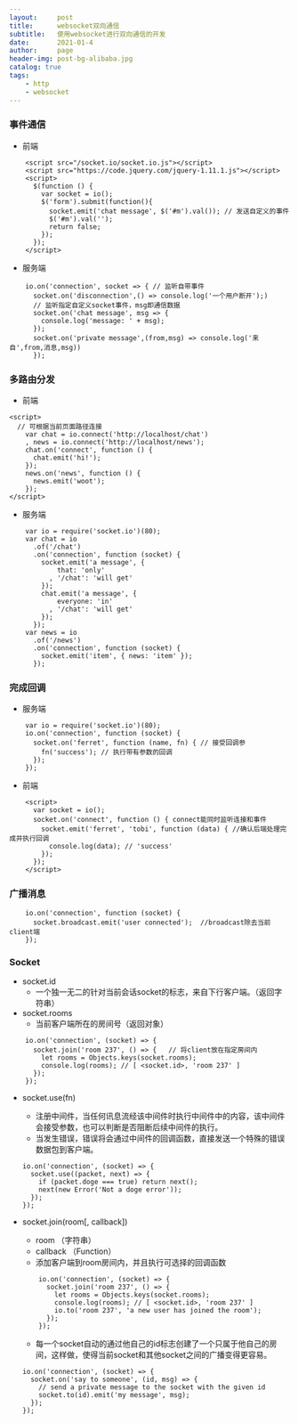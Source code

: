```yaml
---
layout:     post
title:      websocket双向通信
subtitle:   使用websocket进行双向通信的开发
date:       2021-01-4
author:     page
header-img: post-bg-alibaba.jpg
catalog: true
tags:
    - http
    - websocket
---
```


### 事件通信
- 前端
```
    <script src="/socket.io/socket.io.js"></script>
    <script src="https://code.jquery.com/jquery-1.11.1.js"></script>
    <script>
      $(function () {
        var socket = io();
        $('form').submit(function(){
          socket.emit('chat message', $('#m').val()); // 发送自定义的事件
          $('#m').val('');
          return false;
        });
      });
    </script>
```
  
- 服务端
```
    io.on('connection', socket => { // 监听自带事件
      socket.on('disconnection',() => console.log('一个用户断开');)
      // 监听指定自定义socket事件，msg即通信数据
      socket.on('chat message', msg => {
        console.log('message: ' + msg);
      });
      socket.on('private message',(from,msg) => console.log('来自',from,消息,msg))
      });
```

### 多路由分发
- 前端
```
<script>
  // 可根据当前页面路径连接
    var chat = io.connect('http://localhost/chat')
    , news = io.connect('http://localhost/news');
    chat.on('connect', function () {
      chat.emit('hi!');
    });
    news.on('news', function () {
      news.emit('woot');
    });
</script>
```

- 服务端
 ```
     var io = require('socket.io')(80);
     var chat = io
       .of('/chat')
       .on('connection', function (socket) {
         socket.emit('a message', {
             that: 'only'
           , '/chat': 'will get'
         });
         chat.emit('a message', {
             everyone: 'in'
           , '/chat': 'will get'
         });
       });
     var news = io
       .of('/news')
       .on('connection', function (socket) {
         socket.emit('item', { news: 'item' });
       });
 ```

### 完成回调
- 服务端
```
    var io = require('socket.io')(80);
    io.on('connection', function (socket) {
      socket.on('ferret', function (name, fn) { // 接受回调参
        fn('success'); // 执行带有参数的回调
      });
    });
```

- 前端
```
    <script>
      var socket = io();
      socket.on('connect', function () { connect能同时监听连接和事件
        socket.emit('ferret', 'tobi', function (data) { //确认后端处理完成并执行回调
          console.log(data); // 'success'
        });
      });
    </script>
```

### 广播消息
```
    io.on('connection', function (socket) {
      socket.broadcast.emit('user connected');  //broadcast除去当前client端
    });
```

### Socket
- socket.id
    + 一个独一无二的针对当前会话socket的标志，来自下行客户端。（返回字符串）
- socket.rooms
    + 当前客户端所在的房间号（返回对象）
```
    io.on('connection', (socket) => {
      socket.join('room 237', () => {   // 将client放在指定房间内
        let rooms = Objects.keys(socket.rooms);
        console.log(rooms); // [ <socket.id>, 'room 237' ]
      });
    });
```

- socket.use(fn)
    + 注册中间件，当任何讯息流经该中间件时执行中间件中的内容，该中间件会接受参数，也可以判断是否阻断后续中间件的执行。
    + 当发生错误，错误将会通过中间件的回调函数，直接发送一个特殊的错误数据包到客户端。
    ```
    io.on('connection', (socket) => {
      socket.use((packet, next) => {
        if (packet.doge === true) return next();
        next(new Error('Not a doge error'));
      });
    });
    ```

- socket.join(room[, callback])
    + room （字符串）
    + callback （Function）
    + 添加客户端到room房间内，并且执行可选择的回调函数
    ```
        io.on('connection', (socket) => {
          socket.join('room 237', () => {
            let rooms = Objects.keys(socket.rooms);
            console.log(rooms); // [ <socket.id>, 'room 237' ]
            io.to('room 237', 'a new user has joined the room'); 
          });
        });
    ```
    + 每一个socket自动的通过他自己的id标志创建了一个只属于他自己的房间，这样做，使得当前socket和其他socket之间的广播变得更容易。
    ```
    io.on('connection', (socket) => {
      socket.on('say to someone', (id, msg) => {
        // send a private message to the socket with the given id
        socket.to(id).emit('my message', msg);
      });
    });
    ```




